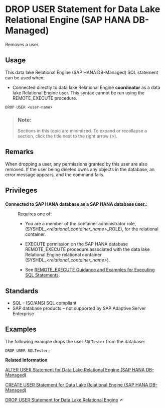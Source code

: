 <!-- loiod94380cc72f2455b9c92809eee051a5a -->

# DROP USER Statement for Data Lake Relational Engine \(SAP HANA DB-Managed\)

Removes a user.



<a name="loiod94380cc72f2455b9c92809eee051a5a__section_pkx_2ns_nyb"/>

## Usage

This data lake Relational Engine \(SAP HANA DB-Managed\) SQL statement can be used when:

-   Connected directly to data lake Relational Engine **coordinator** as a data lake Relational Engine user. This syntax cannot be run using the REMOTE\_EXECUTE procedure.



```
DROP USER <user-name>
```



> ### Note:  
> Sections in this topic are minimized. To expand or recollapse a section, click the title next to the right arrow \(*\>*\).



<a name="loiod94380cc72f2455b9c92809eee051a5a__section_yrw_rbp_vyb"/>

## Remarks

When dropping a user, any permissions granted by this user are also removed. If the user being deleted owns any objects in the database, an error message appears, and the command fails.



<a name="loiod94380cc72f2455b9c92809eee051a5a__section_hhl_sbp_vyb"/>

## Privileges



### 


<dl>
<dt><b>

Connected to SAP HANA database as a SAP HANA database user.:

</b></dt>
<dd>

Requires one of:

-   You are a member of the container administrator role, \(SYSHDL\_*<relational\_container\_name\>*\_ROLE\), for the relational container.
-   EXECUTE permission on the SAP HANA database REMOTE\_EXECUTE procedure associated with the data lake Relational Engine relational container \(SYSHDL\_*<relational\_container\_name\>*\).

-   See [REMOTE\_EXECUTE Guidance and Examples for Executing SQL Statements](remote-execute-guidance-and-examples-for-executing-sql-statements-fd99ac0.md).




</dd>
</dl>



<a name="loiod94380cc72f2455b9c92809eee051a5a__section_x4x_sbp_vyb"/>

## Standards

-   SQL – ISO/ANSI SQL compliant
-   SAP database products – not supported by SAP Adaptive Server Enterprise



<a name="loiod94380cc72f2455b9c92809eee051a5a__section_kp3_tbp_vyb"/>

## Examples

The following example drops the user `SQLTester` from the database:

```
DROP USER SQLTester;
```

**Related Information**  


[ALTER USER Statement for Data Lake Relational Engine \(SAP HANA DB-Managed\)](alter-user-statement-for-data-lake-relational-engine-sap-hana-db-managed-a9da894.md "Changes user settings.")

[CREATE USER Statement for Data Lake Relational Engine \(SAP HANA DB-Managed\)](create-user-statement-for-data-lake-relational-engine-sap-hana-db-managed-a21f652.md "Creates a user.")

[DROP USER Statement for Data Lake Relational Engine](https://help.sap.com/viewer/19b3964099384f178ad08f2d348232a9/2024_1_QRC/en-US/a61d9fe384f21015af5de6ef9830eeb0.html "Removes a user.") :arrow_upper_right:

